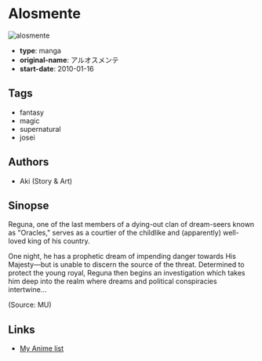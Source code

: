 # Alosmente

![alosmente](https://cdn.myanimelist.net/images/manga/3/157898.jpg)

-   **type**: manga
-   **original-name**: アルオスメンテ
-   **start-date**: 2010-01-16

## Tags

-   fantasy
-   magic
-   supernatural
-   josei

## Authors

-   Aki (Story & Art)

## Sinopse

Reguna, one of the last members of a dying-out clan of dream-seers known as "Oracles," serves as a courtier of the childlike and (apparently) well-loved king of his country.

One night, he has a prophetic dream of impending danger towards His Majesty—but is unable to discern the source of the threat. Determined to protect the young royal, Reguna then begins an investigation which takes him deep into the realm where dreams and political conspiracies intertwine...

(Source: MU)

## Links

-   [My Anime list](https://myanimelist.net/manga/20157/Alosmente)
